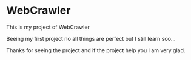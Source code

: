 # WebCrawler
This is my project of WebCrawler

Beeing my first project no all things are perfect but I still learn soo...

Thanks for seeing the project and if the project help you I am very glad.
